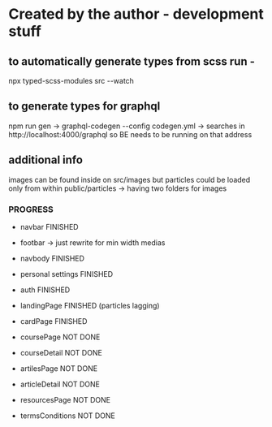 # Created by the author - development stuff

## to automatically generate types from scss run - 
npx typed-scss-modules src --watch

## to generate types for graphql 
npm run gen 
-> graphql-codegen --config codegen.yml 
-> searches in http://localhost:4000/graphql so BE needs to be running on that address





## additional info
images can be found inside on src/images but particles could be loaded only from within public/particles -> having two folders for images


### PROGRESS
- navbar FINISHED
- footbar -> just rewrite for min width medias
- navbody FINISHED
- personal settings FINISHED
- auth FINISHED
- landingPage FINISHED (particles lagging)
- cardPage FINISHED

- coursePage NOT DONE
- courseDetail NOT DONE
- artilesPage NOT DONE
- articleDetail NOT DONE
- resourcesPage NOT DONE
- termsConditions NOT DONE
